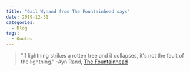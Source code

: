 ```yaml
---
title: "Gail Wynand from The Fountainhead says"
date: 2019-12-31
categories:
  - Blog
tags:
  - Quotes
---
```


> "If lightning strikes a rotten tree and it collapses, it's not the fault of the lightning."
> -Ayn Rand, [The Fountainhead](https://www.goodreads.com/book/show/2122.The_Fountainhead)
